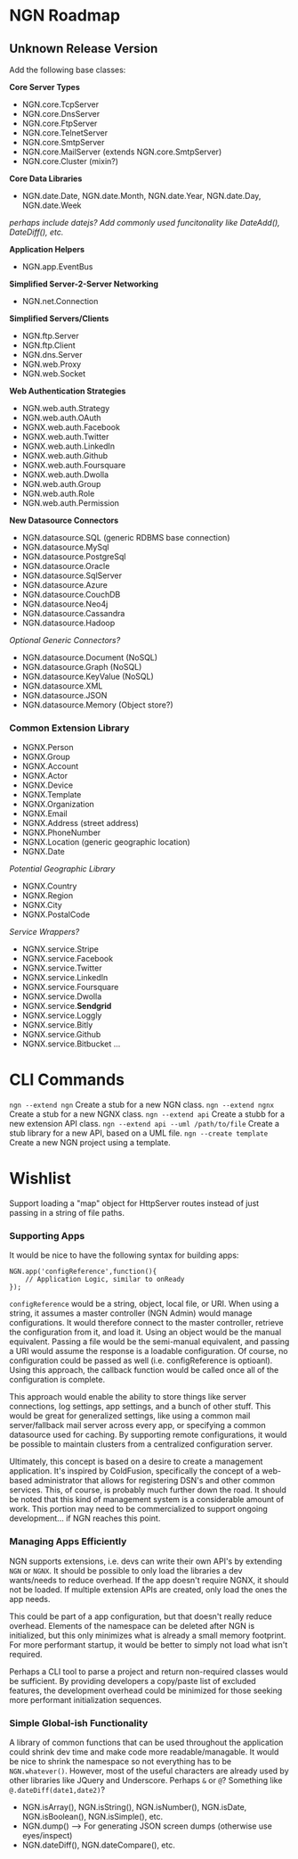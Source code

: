 NGN Roadmap
===========

## Unknown Release Version

Add the following base classes:

**Core Server Types**

* NGN.core.TcpServer
* NGN.core.DnsServer
* NGN.core.FtpServer
* NGN.core.TelnetServer
* NGN.core.SmtpServer
* NGN.core.MailServer (extends NGN.core.SmtpServer)
* NGN.core.Cluster (mixin?)

**Core Data Libraries**

* NGN.date.Date, NGN.date.Month, NGN.date.Year, NGN.date.Day, NGN.date.Week

_perhaps include datejs?_
_Add commonly used funcitonality like DateAdd(), DateDiff(), etc._

**Application Helpers**

* NGN.app.EventBus

**Simplified Server-2-Server Networking**

* NGN.net.Connection

**Simplified Servers/Clients**

* NGN.ftp.Server
* NGN.ftp.Client
* NGN.dns.Server
* NGN.web.Proxy
* NGN.web.Socket

**Web Authentication Strategies**

* NGN.web.auth.Strategy
* NGN.web.auth.OAuth
* NGNX.web.auth.Facebook
* NGNX.web.auth.Twitter
* NGNX.web.auth.LinkedIn
* NGNX.web.auth.Github
* NGNX.web.auth.Foursquare
* NGNX.web.auth.Dwolla
* NGN.web.auth.Group
* NGN.web.auth.Role
* NGN.web.auth.Permission

**New Datasource Connectors**

* NGN.datasource.SQL (generic RDBMS base connection)
* NGN.datasource.MySql
* NGN.datasource.PostgreSql
* NGN.datasource.Oracle
* NGN.datasource.SqlServer
* NGN.datasource.Azure
* NGN.datasource.CouchDB
* NGN.datasource.Neo4j
* NGN.datasource.Cassandra
* NGN.datasource.Hadoop

_Optional Generic Connectors?_

* NGN.datasource.Document (NoSQL)
* NGN.datasource.Graph (NoSQL)
* NGN.datasource.KeyValue (NoSQL)
* NGN.datasource.XML
* NGN.datasource.JSON
* NGN.datasource.Memory (Object store?)

### Common Extension Library

* NGNX.Person
* NGNX.Group
* NGNX.Account
* NGNX.Actor
* NGNX.Device
* NGNX.Template
* NGNX.Organization
* NGNX.Email
* NGNX.Address (street address)
* NGNX.PhoneNumber
* NGNX.Location (generic geographic location)
* NGNX.Date

_Potential Geographic Library_

* NGNX.Country
* NGNX.Region
* NGNX.City
* NGNX.PostalCode

_Service Wrappers?_
* NGNX.service.Stripe
* NGNX.service.Facebook
* NGNX.service.Twitter
* NGNX.service.LinkedIn
* NGNX.service.Foursquare
* NGNX.service.Dwolla
* NGNX.service.**Sendgrid**
* NGNX.service.Loggly
* NGNX.service.Bitly
* NGNX.service.Github
* NGNX.service.Bitbucket
...


CLI Commands
============

`ngn --extend ngn` Create a stub for a new NGN class.
`ngn --extend ngnx` Create a stub for a new NGNX class.
`ngn --extend api` Create a stubb for a new extension API class.
`ngn --extend api --uml /path/to/file` Create a stub library for a new API, based on a UML file. 
`ngn --create template` Create a new NGN project using a template.


Wishlist
========
Support loading a "map" object for HttpServer routes instead of just passing in a string of file paths.

### Supporting Apps

It would be nice to have the following syntax for building apps:

	NGN.app('configReference',function(){
		// Application Logic, similar to onReady
	});

`configReference` would be a string, object, local file, or URI. When using a string, it assumes a master controller (NGN Admin)
would manage configurations. It would therefore connect to the master controller, retrieve the configuration from it, and load it.
Using an object would be the manual equivalent. Passing a file would be the semi-manual equivalent, and passing a URI would
assume the response is a loadable configuration. Of course, no configuration could be passed as well (i.e. configReference is optioanl).
Using this approach, the callback function would be called once all of the configuration is complete.

This approach would enable the ability to store things like server connections, log settings, app settings, and a bunch of other stuff.
This would be great for generalized settings, like using a common mail server/fallback mail server across every app, or specifying a
common datasource used for caching. By supporting remote configurations, it would be possible to maintain clusters from a centralized
configuration server.

Ultimately, this concept is based on a desire to create a management application. It's inspired by ColdFusion, specifically the concept
of a web-based administrator that allows for registering DSN's and other common services. This, of course, is probably much further down
the road. It should be noted that this kind of management system is a considerable amount of work. This portion may need to be commercialized
to support ongoing development... if NGN reaches this point.

### Managing Apps Efficiently

NGN supports extensions, i.e. devs can write their own API's by extending `NGN` or `NGNX`. It should be possible to only load the libraries
a dev wants/needs to reduce overhead. If the app doesn't require NGNX, it should not be loaded. If multiple extension APIs are created,
only load the ones the app needs.

This could be part of a app configuration, but that doesn't really reduce overhead. Elements of the namespace can be deleted after NGN is
initialized, but this only minimizes what is already a small memory footprint. For more performant startup, it would be better to simply
not load what isn't required.

Perhaps a CLI tool to parse a project and return non-required classes would be sufficient. By providing developers a copy/paste list of 
excluded features, the development overhead could be minimized for those seeking more performant initialization sequences. 

### Simple Global-ish Functionality

A library of common functions that can be used throughout the application could shrink dev time and make code more readable/managable.
It would be nice to shrink the namespace so not everything has to be `NGN.whatever()`. However, most of the useful characters are already
used by other libraries like JQuery and Underscore. Perhaps `&` or `@`? Something like `@.dateDiff(date1,date2)`? 

* NGN.isArray(), NGN.isString(), NGN.isNumber(), NGN.isDate, NGN.isBoolean(), NGN.isSimple(), etc.
* NGN.dump() --> For generating JSON screen dumps (otherwise use eyes/inspect)
* NGN.dateDiff(), NGN.dateCompare(), etc.
